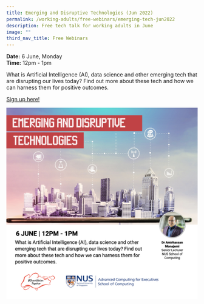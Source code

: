 ```yaml
---
title: Emerging and Disruptive Technologies (Jun 2022)
permalink: /working-adults/free-webinars/emerging-tech-jun2022
description: Free tech talk for working adults in June
image: ""
third_nav_title: Free Webinars
---
```




**Date:** 6 June, Monday
<br> **Time:** 12pm - 1pm

What is Artificial Intelligence (AI), data science and other emerging tech that are disrupting our lives today? Find out more about these tech and how we can harness them for positive outcomes. 

[Sign up here!](https://go.gov.sg/wa-emerging-tech-jun22)

![Tech talk for working adults in June](/images/Jun22-WA-Emerging-Disruptive-Tech.jpeg)